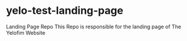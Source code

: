 # yelo-test-landing-page
Landing Page Repo
This Repo is responsible for the landing page of The Yelofim Website
